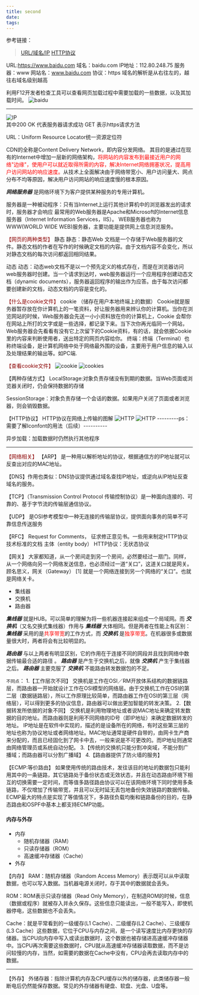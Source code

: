 ```yaml
---
title: second
date: 
tags: 
---
```

参考链接：
>[URL/域名/IP](https://jingyan.baidu.com/article/2c8c281df0afd00008252aa7.html)
[HTTP协议](https://blog.csdn.net/agzhchren/article/details/79173491)



URL:https://www.baidu.com
域名：baidu.com
IP地址：112.80.248.75
服务器：www
网站名：www.baidu.com
协议：https
域名的解析是从右往左的，越往右域名级别越高

利用F12开发者检查工具可以查看网页加载过程中需要加载的一些数据，以及其加载时间。
![baidu](img/baidu.png)

----

![IP](img/op.png)
<br />
其中200 OK 代表服务器请求成功
GET 表示https请求方法

URL：Uniform Resource Locator统一资源定位符


CDN的全称是Content Delivery Network，即内容分发网络。
其目的是通过在现有的Internet中增加一层新的网络架构，<font color="red">将网站的内容发布到最接近用户的网络"边缘"，使用户可以就近取得所需的内容，解决Internet网络拥塞状况，提高用户访问网站的响应速度。</font>从技术上全面解决由于网络带宽小、用户访问量大、网点分布不均等原因，解决用户访问网站的响应速度慢的根本原因。



 ***网络服务器*** 是网络环境下为客户提供某种服务的专用计算机。

服务器是一种被动程序：只有当Internet上运行其他计算机中的浏览器发出的请求时，服务器才会响应
最常用的Web服务器是Apache和Microsoft的Internet信息服务器（Internet Information Services，IIS）。
WEB服务器也称为WWW(WORLD WIDE WEB)服务器，主要功能是提供网上信息浏览服务。

<font color="darkred">【网页的两种类型】</font>
静态
静态：静态Web 文档是一个存储于Web服务器的文件。静态文档的作者在写作的时候确定文档的内容。由于文档内容不会变化，所以对静态文档的每次访问都返回相同结果。

动态
动态：动态web文档不是以一个预先定义的格式存在，而是在浏览器访问web服务器时创建。当一个请求到达时，web服务器运行一个应用程序创建动态文档（dynamic documents），服务器返回程序的输出作为应答。由于每次访问都要创建新的文档，动态文档的内容是变化的。


<font color="darkred">【什么是cookie文件】</font>
cookie （储存在用户本地终端上的数据）
Cookie就是服务器暂存放在你计算机上的一笔资料，好让服务器用来辨认你的计算机。当你在浏览网站的时候，Web服务器会先送一小小资料放在你的计算机上，Cookie 会帮你在网站上所打的文字或是一些选择，都记录下来。当下次你再光临同一个网站，Web服务器会先看看有没有它上次留下的Cookie资料，有的话，就会依据Cookie里的内容来判断使用者，送出特定的网页内容给你。 
终端：终端（Terminal）也称终端设备，是计算机网络中处于网络最外围的设备，主要用于用户信息的输入以及处理结果的输出等。如PC端.

<font color="darkred">【查看cookie文件】</font>
![cookie](img/cookie.png)
![cookies](img/cookies.png)

【两种存储方式】
LocalStorage:对象负责存储没有到期的数据。当Web页面或浏览器关闭时，仍会保持数据的存储

SessionStorage：对象负责存储一个会话的数据。如果用户关闭了页面或者浏览器，则会销毁数据。

【HTTP协议】
HTTP协议在网络上传输的图解
![HTTP](img/HTTP.jpg)
![HTTP](img/HTTP2.jpg)
---------ps：需要了解Iconfont的用法（后续）----------

异步加载：加载数据时仍然执行其他程序

---

<font color="darkred">【网络相关】</font>
【ARP】 是一种用以解析地址的协议，根据通信方的IP地址就可以反查出对应的MAC地址。

【DNS】作用也类似：DNS协议提供通过域名查找IP地址，或逆向从IP地址反查域名的服务。

【TCP】（Transmission Control Protocol 传输控制协议）是一种面向连接的、可靠的、基于字节流的传输层通信协议。

【UDP】 是OSI参考模型中一种无连接的传输层协议，提供面向事务的简单不可靠信息传送服务

【RFC】 Request for Comments， 征求修正意见书。一些用来制定HTTP协议技术标准的文档
主体（entity body）
HTTP协议：无状态协议

【网关】   大家都知道，从一个房间走到另一个房间，必然要经过一扇门。同样，从一个网络向另一个网络发送信息，也必须经过一道“关口”，这道关口就是网关。顾名思义，网关（Gateway） [1]  就是一个网络连接到另一个网络的“关口”。也就是网络关卡。

* 集线器
* 交换机
* 路由器

 ***集线器*** 就是HUB。可以简单的理解为将一些机器连接起来组成一个局域网。而 ***交换机***（又名交换式集线器）作用与 ***集线器*** 大体相同。但是两者在性能上有区别：***集线器*** 采用的是<font color="red">共享带宽</font>的工作方式，而 ***交换机*** 是<font color="red">独享带宽</font>。在机器很多或数据量很大时，两者将会有比较明显的。

 ***路由器*** 与以上两者有明显区别，它的作用在于连接不同的网段并且找到网络中数据传输最合适的路径 。 ***路由器*** 是产生于交换机之后，就像 ***交换机*** 产生于集线器之后。 ***路由器*** 主要克服了 ***交换机*** 不能路由转发数据包的不足。

```不同点```：
1.【工作层次不同】
交换机是工作在OSI／RM开放体系结构的数据链路层，而路由器一开始就设计工作在OSI模型的网络层。由于交换机工作在OSI的第二层（数据链路层），所以工作原理比较简单，而路由器工作在OSI的第三层（网络层），可以得到更多的协议信息，路由器可以做出更加智能的转发决策。
2.【数据转发所依据的对象不同】
交换机是利用物理地址或者说MAC地址来确定转发数据的目的地址。而路由器则是利用不同网络的ID号（即IP地址）来确定数据转发的地址。
IP地址是在软件中实现的，描述的是设备所在的网络，有时这些第三层的地址也称为协议地址或者网络地址。MAC地址通常是硬件自带的，由网卡生产商来分配的，而且已经固化到了网卡中去，一般来说是不可更改的。而IP地址则通常由网络管理员或系统自动分配。
3.【传统的交换机只能分割冲突域，不能分割广播域；而路由器可以分割广播域】
4.【路由器提供了防火墙的服务】

【ECMP:等价路由】
如果使用传统的路由技术，发往该目的地址的数据包只能利用其中的一条链路，其它链路处于备份状态或无效状态，并且在动态路由环境下相互的切换需要一定时间，而等值多路径路由协议可以在该网络环境下同时使用多条链路，不仅增加了传输带宽，并且可以无时延无丢包地备份失效链路的数据传输。
ECMP最大的特点是实现了等值情况下，多路径负载均衡和链路备份的目的，在静态路由和OSPF中基本上都支持ECMP功能。



#### 内存与外存

* 内存
    * 随机存储器（RAM）
    * 只读存储器（ROM）
    * 高速缓冲存储器（Cache）
* 外存


【内存】
RAM：随机存储器（Random Access Memory）表示既可以从中读取数据，也可以写入数据。当机器电源关闭时，存于其中的数据就会丢失。

ROM：ROM表示只读存储器（Read Only Memory），在制造ROM的时候，信息（数据或程序）就被存入并永久保存。这些信息只能读出，一般不能写入，即使机器停电，这些数据也不会丢失。

Cache：就是平常看到的一级缓存(L1 Cache）、二级缓存(L2 Cache）、三级缓存(L3 Cache）这些数据，它位于CPU与内存之间，是一个读写速度比内存更快的存储器。当CPU向内存中写入或读出数据时，这个数据也被存储进高速缓冲存储器中。当CPU再次需要这些数据时，CPU就从高速缓冲存储器读取数据，而不是访问较慢的内存，当然，如需要的数据在Cache中没有，CPU会再去读取内存中的数据。

---

【外存】
外储存器：指除计算机内存及CPU缓存以外的储存器，此类储存器一般断电后仍然能保存数据。常见的外存储器有硬盘、软盘、光盘、U盘等。
